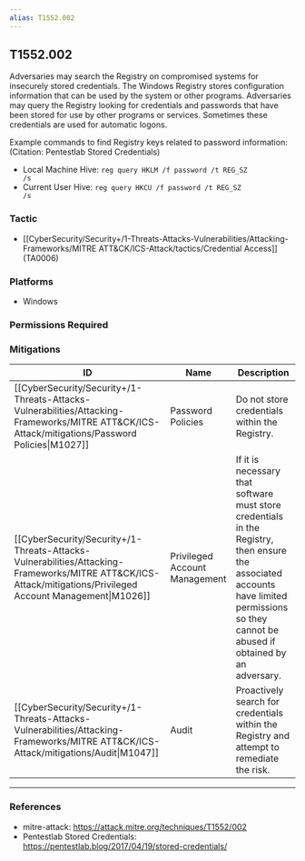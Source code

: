 ```yaml
---
alias: T1552.002
---
```


## T1552.002

Adversaries may search the Registry on compromised systems for insecurely stored credentials. The Windows Registry stores configuration information that can be used by the system or other programs. Adversaries may query the Registry looking for credentials and passwords that have been stored for use by other programs or services. Sometimes these credentials are used for automatic logons.

Example commands to find Registry keys related to password information: (Citation: Pentestlab Stored Credentials)

* Local Machine Hive: <code>reg query HKLM /f password /t REG_SZ /s</code>
* Current User Hive: <code>reg query HKCU /f password /t REG_SZ /s</code>


### Tactic
- [[CyberSecurity/Security+/1-Threats-Attacks-Vulnerabilities/Attacking-Frameworks/MITRE ATT&CK/ICS-Attack/tactics/Credential Access]] (TA0006)

### Platforms
- Windows

### Permissions Required

### Mitigations

| ID | Name | Description |
| --- | --- | --- |
| [[CyberSecurity/Security+/1-Threats-Attacks-Vulnerabilities/Attacking-Frameworks/MITRE ATT&CK/ICS-Attack/mitigations/Password Policies\|M1027]] | Password Policies | Do not store credentials within the Registry. |
| [[CyberSecurity/Security+/1-Threats-Attacks-Vulnerabilities/Attacking-Frameworks/MITRE ATT&CK/ICS-Attack/mitigations/Privileged Account Management\|M1026]] | Privileged Account Management | If it is necessary that software must store credentials in the Registry, then ensure the associated accounts have limited permissions so they cannot be abused if obtained by an adversary. |
| [[CyberSecurity/Security+/1-Threats-Attacks-Vulnerabilities/Attacking-Frameworks/MITRE ATT&CK/ICS-Attack/mitigations/Audit\|M1047]] | Audit | Proactively search for credentials within the Registry and attempt to remediate the risk. |


---
### References

- mitre-attack: https://attack.mitre.org/techniques/T1552/002
- Pentestlab Stored Credentials: https://pentestlab.blog/2017/04/19/stored-credentials/
